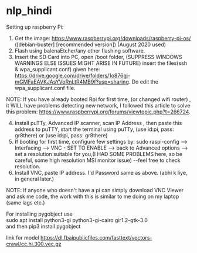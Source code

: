 # nlp_hindi

Setting up raspberry Pi:
1. Get the image:
https://www.raspberrypi.org/downloads/raspberry-pi-os/ ([debian-buster] [recommended version])
  (August 2020 used)
2. Flash using balenaEtcher/any other flashing software.
3. Insert the SD Card into PC, open /boot folder, (SUPPRESS WINDOWS WARNINGS ELSE ISSUES MIGHT ARISE IN FUTURE) insert the files(ssh & wpa_supplicant.conf)  given here: https://drive.google.com/drive/folders/1o876gj-mGMFaEAVKJAsYVoRnLtR4MB9f?usp=sharing. Do edit the wpa_supplicant.conf file.

NOTE:
  If you have already booted Rpi for first time, (or changed wifi router) , it WILL have problems detecting new network, I followed this article to solve this problem:
  https://www.raspberrypi.org/forums/viewtopic.php?t=266724.

4. Install puTTy, Advanced IP scanner, scan IP Address , then paste this address to puTTY, start the terminal using puTTy, (use id:pi, pass: gr8there) or (use id:pi, pass: gr8there)
5. If booting for first time, configure few settings by:
sudo raspi-config  --> Interfacing --> VNC - SET TO ENABLE --> back to Advanced options --> set a resolution suitable for you,(I HAD SOME PROBLEMS here, so be careful,  some high resolution MSI monitor issue) --feel free to check resolution.
6. Install VNC, paste IP address. I'd Password same as above. (abhi k liye, in general later.)

NOTE:
If anyone who doesn't have a pi can simply download VNC Viewer and ask me code, the work with this is similar to me doing on my laptop (same lags etc.)

For installing pygobject use \
 sudo apt install python3-gi python3-gi-cairo gir1.2-gtk-3.0 \
 and then pip3 install pygobject


link for model https://dl.fbaipublicfiles.com/fasttext/vectors-crawl/cc.hi.300.vec.gz
